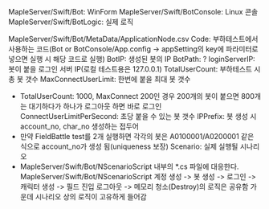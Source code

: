 MapleServer/Swift/Bot: WinForm
MapleServer/Swift/BotConsole: Linux 콘솔
MapleServer/Swift/BotLogic: 실제 로직

MapleServer/Swift/Bot/MetaData/ApplicationNode.csv
Code: 부하테스트에서 사용하는 코드(Bot or BotConsole/App.config -> appSetting의 key에 파라미터로 넣으면 실행 시 해당 코드로 실행)
BotIP: 생성된 봇의 IP
BotPath: ?
loginServerIP: 봇이 붙을 로그인 서버 IP(로컬 테스트용은 127.0.0.1)
TotalUserCount: 부하테스트 시 총 봇 갯수
MaxConnectUserLimit: 한번에 붙을 최대 봇 갯수
- TotalUserCount: 1000, MaxConnect 200인 경우 200개의 봇이 붙으면 800개는 대기하다가 하나가 로그아웃 하면 바로 로그인
ConnectUserLimitPerSecond: 초당 붙을 수 있는 봇 갯수
IPPrefix: 봇 생성 시 account_no, char_no 생성하는 접두어
- 만약 FieldBattle test를 2개 실행하면 각각의 봇은 A0100001/A0200001 같은 식으로 account_no가 생성 됨(uniqueness 보장)
Scenario: 실제 실행될 시나리오
- MapleServer/Swift/Bot/NScenarioScript 내부의 \*.cs 파일에 대응한다.
MapleServer/Swift/Bot/NScenarioScript
계정 생성 -> 봇 생성 -> 로그인 -> 캐릭터 생성 -> 필드 진입 
로그아웃 -> 메모리 청소(Destroy)의 로직은 공유함
가운데 시나리오 상의 로직이 고유하게 들어감